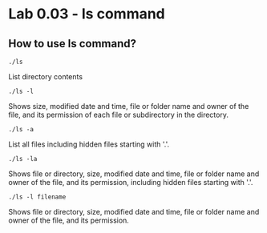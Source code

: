 # Lab 0.03 - ls command
## How to use ls command?
```
./ls
```
List directory contents
```
./ls -l
```
Shows size, modified date and time, file or folder name and owner of the file, and its permission 
of each file or subdirectory in the directory.
```
./ls -a
```
List all files including hidden files starting with '.'.
```
./ls -la
```
Shows file or directory, size, modified date and time, file or folder name and owner of the file, and its permission,
including hidden files starting with '.'.
```
./ls -l filename
```
Shows file or directory, size, modified date and time, file or folder name and owner of the file, and its permission.
